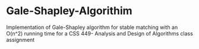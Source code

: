 # Gale-Shapley-Algorithim
Implementation of Gale-Shapley algorithm for stable matching with an O(n^2) running time for a CSS 449- Analysis and Design of Algorithms class assignment
